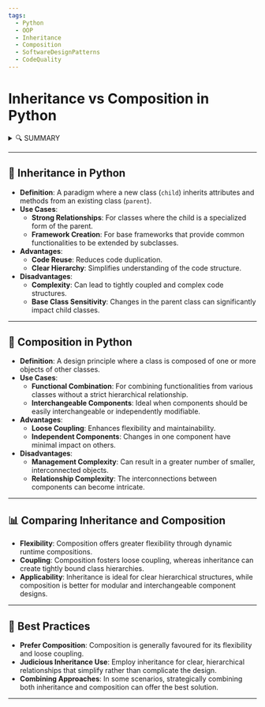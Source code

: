 ```yaml
---
tags:
  - Python
  - OOP
  - Inheritance
  - Composition
  - SoftwareDesignPatterns
  - CodeQuality
---
```

# Inheritance vs Composition in Python

<details>
<summary>🔍 SUMMARY</summary>

### Summary
This note elucidates the concepts of inheritance and composition in Python, pivotal in software design patterns. **Inheritance** is about deriving a new class from an existing one, fostering code reuse and hierarchy. **Composition** involves building complex objects from simpler entities, promoting flexibility and decoupling. The discernment between them is crucial in Python for effective object-oriented design.

</details>

---

## 🧩 Inheritance in Python
- **Definition**: A paradigm where a new class (`child`) inherits attributes and methods from an existing class (`parent`).
- **Use Cases**:
  - **Strong Relationships**: For classes where the child is a specialized form of the parent.
  - **Framework Creation**: For base frameworks that provide common functionalities to be extended by subclasses.
- **Advantages**:
  - **Code Reuse**: Reduces code duplication.
  - **Clear Hierarchy**: Simplifies understanding of the code structure.
- **Disadvantages**:
  - **Complexity**: Can lead to tightly coupled and complex code structures.
  - **Base Class Sensitivity**: Changes in the parent class can significantly impact child classes.

---

## 🧱 Composition in Python
- **Definition**: A design principle where a class is composed of one or more objects of other classes.
- **Use Cases**:
  - **Functional Combination**: For combining functionalities from various classes without a strict hierarchical relationship.
  - **Interchangeable Components**: Ideal when components should be easily interchangeable or independently modifiable.
- **Advantages**:
  - **Loose Coupling**: Enhances flexibility and maintainability.
  - **Independent Components**: Changes in one component have minimal impact on others.
- **Disadvantages**:
  - **Management Complexity**: Can result in a greater number of smaller, interconnected objects.
  - **Relationship Complexity**: The interconnections between components can become intricate.

---

## 📊 Comparing Inheritance and Composition
- **Flexibility**: Composition offers greater flexibility through dynamic runtime compositions.
- **Coupling**: Composition fosters loose coupling, whereas inheritance can create tightly bound class hierarchies.
- **Applicability**: Inheritance is ideal for clear hierarchical structures, while composition is better for modular and interchangeable component designs.

---

## 📝 Best Practices
- **Prefer Composition**: Composition is generally favoured for its flexibility and loose coupling.
- **Judicious Inheritance Use**: Employ inheritance for clear, hierarchical relationships that simplify rather than complicate the design.
- **Combining Approaches**: In some scenarios, strategically combining both inheritance and composition can offer the best solution.

---

